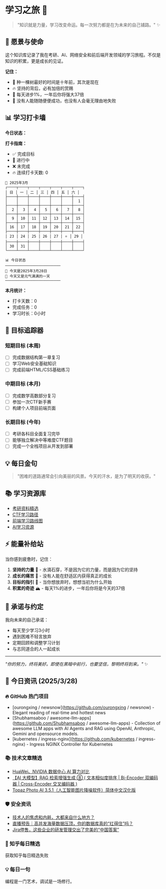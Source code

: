 # 学习之旅 🚀

> "知识就是力量，学习改变命运。每一次努力都是在为未来的自己铺路。" ✨

## 🌟 愿景与使命

这个知识库记录了我在考研、AI、网络安全和前后端开发领域的学习旅程。不仅是知识的积累，更是成长的见证。

**记住：**

- 🌱 种一棵树最好的时间是十年前，其次是现在
- 🔥 坚持的背后，必有加倍的赏赐
- 💪 每天进步1%，一年后你将强大37倍
- 🌈 没有人能随随便便成功，也没有人会毫无理由地失败

## 📊 学习打卡墙

**今日状态：**

**打卡指南：**

- ✅ 完成目标
- 🔄 进行中
- ❌ 未完成
- 🔥 连续打卡天数: 0

<!-- CALENDAR_START -->
```
📅 2025年3月
┌────┬────┬────┬────┬────┬────┬────┐
│ 日 │ 一 │ 二 │ 三 │ 四 │ 五 │ 六 │
├────┼────┼────┼────┼────┼────┼────┤
│    │    │    │    │    │    │  1 │
├────┼────┼────┼────┼────┼────┼────┤
│  2 │  3 │  4 │  5 │  6 │  7 │  8 │
├────┼────┼────┼────┼────┼────┼────┤
│  9 │ 10 │ 11 │ 12 │ 13 │ 14 │ 15 │
├────┼────┼────┼────┼────┼────┼────┤
│ 16 │ 17 │ 18 │ 19 │ 20 │ 21 │ 22 │
├────┼────┼────┼────┼────┼────┼────┤
│ 23 │ 24 │ 25 │ 26 │ 27 │ ⭐ │ 29 │
├────┼────┼────┼────┼────┼────┼────┤
│ 30 │ 31 │    │    │    │    │    │
└────┴────┴────┴────┴────┴────┴────┘
```

```
📊 今日状态
─────────────────────────
🌟 今天是2025年3月28日
🌈 今天又是元气满满的一天
─────────────────────────
```
<!-- CALENDAR_END -->

**本月统计：**
- 打卡天数：0
- 完成任务：0
- 学习时长：0小时

## 🎯 目标追踪器

### 短期目标 (本周)

- [ ] 完成数据结构第一章复习
- [ ] 学习Web安全基础知识
- [ ] 完成前端HTML/CSS基础练习

### 中期目标 (本月)

- [ ] 完成数学高数部分复习
- [ ] 参加一次CTF新手赛
- [ ] 构建个人项目前端页面

### 长期目标 (今年)

- [ ] 考研各科目全面复习完毕
- [ ] 能够独立解决中等难度CTF题目
- [ ] 完成一个全栈项目从开发到部署

## 💡 每日金句

> "困难的道路通常会引向美丽的风景。今天的汗水，是为了明天的收获。"

## 📚 学习资源库

- [考研资料精选](https://github.com/topics/kaoyan)
- [CTF学习路径](https://ctf-wiki.org/)
- [前端学习路线图](https://roadmap.sh/frontend)
- [AI学习资源](https://github.com/microsoft/AI-For-Beginners)

## ⚡ 能量补给站

当你感到疲惫时，记住：

1. **坚持的力量** 🌊 - 水滴石穿，不是因为它的力量，而是因为它的坚持
2. **成长的痛苦** 🌵 - 没有人能在舒适区内获得真正的成长
3. **目标的指引** 🧭 - 当你想放弃时，想想当初为什么开始
4. **积累的奇迹** 🏔️ - 每天1%的进步，一年后你将是今天的37倍

## 🤝 承诺与约定

我向未来的自己承诺：

- 每天至少学习3小时
- 遇到困难不轻言放弃
- 定期回顾和调整学习计划
- 与志同道合的人一起成长

---

*"你的努力，终将美好。即使在黑暗中前行，也要坚信，黎明终将到来。"* ✨

<!-- DAILY_INFO_START -->

## 📰 今日资讯 (2025/3/28)

### 🔥 GitHub 热门项目
- [ourongxing / newsnow](https://github.com/ourongxing / newsnow) - Elegant reading of real-time and hottest news
- [Shubhamsaboo / awesome-llm-apps](https://github.com/Shubhamsaboo / awesome-llm-apps) - Collection of awesome LLM apps with AI Agents and RAG using OpenAI, Anthropic, Gemini and opensource models.
- [kubernetes / ingress-nginx](https://github.com/kubernetes / ingress-nginx) - Ingress NGINX Controller for Kubernetes

### 📚 技术文章精选
- [HuaWei、NVIDIA 数据中心 AI 算力对比](https://blog.csdn.net/gumc123/article/details/144697415)
- [【AI 大模型】RAG 检索增强生成 ⑧ ( 文本相似度排序 | Bi-Encoder 双编码器 | Cross-Encoder 交叉编码器 )](https://blog.csdn.net/han1202012/article/details/146122236)
- [Topaz Photo AI 3.5.1（人工智能图片降噪软件）简体中文汉化版](https://blog.csdn.net/woshifer/article/details/145735846)

### 🛡️ 安全资讯
- [技术人的焦虑和内耗，大都来自什么地方？](https://cloud.tencent.com/developer/article/2508218)
- [直播预告｜高并发海量数据压顶，你的数据库真的“扛得住”吗？](https://cloud.tencent.com/developer/article/2508207)
- [Jira停售，这些企业的研发管理交出了完美的“中国答案”](https://cloud.tencent.com/developer/article/2508214)

### 🌟 知乎每日精选
获取知乎每日精选失败

### 💡 每日一句
编程是一门艺术，调试是一场修行。
<!-- DAILY_INFO_END -->

